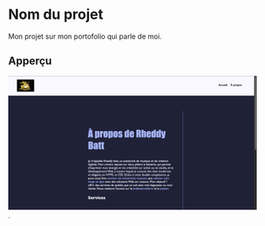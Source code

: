 # Nom du projet 

Mon projet sur mon portofolio qui parle de moi.

## Apperçu

![capture d'écran](./image/Capture.png).
